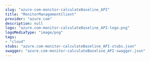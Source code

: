 ```yaml
---
slug: "azure-com-monitor-calculateBaseline_API"
title: "MonitorManagementClient"
provider: "azure.com"
description: null
logo: "azure.com-monitor-calculateBaseline_API-logo.png"
logoMediaType: "image/png"
tags:
- "cloud"
stubs: "azure.com-monitor-calculateBaseline_API-stubs.json"
swagger: "azure.com-monitor-calculateBaseline_API-swagger.json"
---
```


